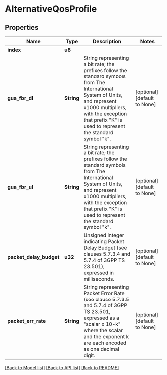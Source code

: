 # AlternativeQosProfile

## Properties
Name | Type | Description | Notes
------------ | ------------- | ------------- | -------------
**index** | **u8** |  | 
**gua_fbr_dl** | **String** | String representing a bit rate; the prefixes follow the standard symbols from The International System of Units, and represent x1000 multipliers, with the exception that prefix \"K\" is used to represent the standard symbol \"k\".  | [optional] [default to None]
**gua_fbr_ul** | **String** | String representing a bit rate; the prefixes follow the standard symbols from The International System of Units, and represent x1000 multipliers, with the exception that prefix \"K\" is used to represent the standard symbol \"k\".  | [optional] [default to None]
**packet_delay_budget** | **u32** | Unsigned integer indicating Packet Delay Budget (see clauses 5.7.3.4 and 5.7.4 of 3GPP TS 23.501), expressed in milliseconds.  | [optional] [default to None]
**packet_err_rate** | **String** | String representing Packet Error Rate (see clause 5.7.3.5 and 5.7.4 of 3GPP TS 23.501, expressed as a \"scalar x 10-k\" where the scalar and the exponent k are each encoded as one decimal digit.  | [optional] [default to None]

[[Back to Model list]](../README.md#documentation-for-models) [[Back to API list]](../README.md#documentation-for-api-endpoints) [[Back to README]](../README.md)


